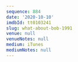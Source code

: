 ```yaml
---
sequence: 884
date: '2020-10-10'
imdbId: tt0103241
slug: what-about-bob-1991
venue: null
venueNotes: null
medium: iTunes
mediumNotes: null
---
```


